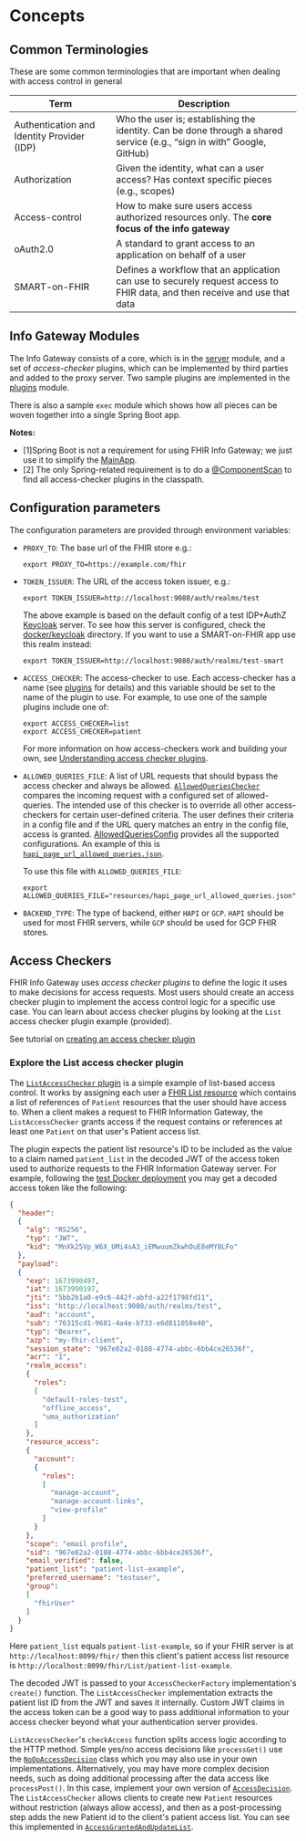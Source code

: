 # Concepts

## Common Terminologies
These are some common terminologies that are important when dealing with access control in general

| Term | Description |
| -------------- | -----------|
| Authentication and Identity Provider (IDP) | Who the user is; establishing the identity. Can be done through a shared service (e.g., “sign in with” Google, GitHub) |
| Authorization | Given the identity, what can a user access? Has context specific pieces (e.g., scopes) | 
| Access-control | How to make sure users access authorized resources only. The **core focus of the info gateway** |
| oAuth2.0 | A standard to grant access to an application on behalf of a user |
| SMART-on-FHIR | Defines a workflow that an application can use to securely request access to FHIR data, and then receive and use that data |

## Info Gateway Modules

The Info Gateway consists of a core, which is in the [server](https://github.com/google/fhir-gateway/tree/main/server) module, and a set of _access-checker_ plugins, which can be implemented by third parties and added to the proxy server. Two sample plugins are implemented in the [plugins](https://github.com/google/fhir-gateway/tree/main/plugins) module. 

There is also a sample `exec` module which shows how all pieces can be woven together into a single Spring Boot app. 

**Notes:** 

* [1]Spring Boot is not a requirement for using FHIR Info Gateway; we just use it to simplify the [MainApp](exec/src/main/java/com/google/fhir/gateway/MainApp.java). 
* [2] The only Spring-related requirement is to do a
[@ComponentScan](https://docs.spring.io/spring-framework/docs/current/javadoc-api/org/springframework/context/annotation/ComponentScan.html)
to find all access-checker plugins in the classpath.

## Configuration parameters

The configuration parameters are provided through environment variables:

- `PROXY_TO`: The base url of the FHIR store e.g.:

  ```shell
  export PROXY_TO=https://example.com/fhir
  ```

- `TOKEN_ISSUER`: The URL of the access token issuer, e.g.:

  ```shell
  export TOKEN_ISSUER=http://localhost:9080/auth/realms/test
  ```

  The above example is based on the default config of a test IDP+AuthZ [Keycloak](https://github.com/Alvearie/keycloak-extensions-for-fhir) server.
  To see how this server is configured, check the [docker/keycloak](docker/https://github.com/google/fhir-gateway/tree/main/docker/keycloak) directory. If you want to use a SMART-on-FHIR app use this realm instead:

  ```shell
  export TOKEN_ISSUER=http://localhost:9080/auth/realms/test-smart
  ```

- `ACCESS_CHECKER`: The access-checker to use. Each access-checker has a name (see [plugins](https://github.com/google/fhir-gateway/tree/main/plugins) for details) and this variable should be set to the name of the plugin to use. For example, to use one of the sample plugins include one of:

  ```shell
  export ACCESS_CHECKER=list
  export ACCESS_CHECKER=patient
  ```

  For more information on how access-checkers work and building your own, see
  [Understanding access checker plugins](https://github.com/google/fhir-gateway/wiki/Understanding-access-checker-plugins).

- `ALLOWED_QUERIES_FILE`: A list of URL requests that should bypass the access checker and always be allowed.
  [`AllowedQueriesChecker`](https://github.com/google/fhir-gateway/blob/main/server/src/main/java/com/google/fhir/gateway/AllowedQueriesChecker.java)
  compares the incoming request with a configured set of allowed-queries. The intended use of this checker is to override all other access-checkers for certain user-defined criteria. The user defines their criteria in a config file and if the URL query matches an entry in the config file, access is granted. [AllowedQueriesConfig](https://github.com/google/fhir-gateway/blob/main/server/src/main/java/com/google/fhir/gateway/AllowedQueriesConfig.java) provides all the supported configurations. An example of this is
  [`hapi_page_url_allowed_queries.json`](https://github.com/google/fhir-gateway/blob/main/resources/hapi_page_url_allowed_queries.json).
  
  To use this file with `ALLOWED_QUERIES_FILE`:

  ```shell
  export ALLOWED_QUERIES_FILE="resources/hapi_page_url_allowed_queries.json"
  ```

- `BACKEND_TYPE`: The type of backend, either `HAPI` or `GCP`. `HAPI` should be used for most FHIR servers, while `GCP` should be used for GCP FHIR stores.

## Access Checkers
FHIR Info Gateway uses _access checker plugins_ to define the logic it uses to make decisions for access requests. Most users should create an access checker plugin to implement the access control logic for a specific use case. You can learn about access checker plugins by looking at the `List` access checker plugin example (provided).

See tutorial on [creating an access checker plugin](tutorial_first_access_checker.md)

### Explore the List access checker plugin

The [`ListAccessChecker` plugin](https://github.com/google/fhir-access-proxy/blob/main/plugins/src/main/java/com/google/fhir/proxy/plugin/ListAccessChecker.java) is a simple example of list-based access control. It works by assigning each user a [FHIR List resource](https://www.hl7.org/fhir/list.html) which contains a list of references of `Patient` resources that the user should have access to. When a client makes a request to FHIR Information Gateway, the `ListAccessChecker` grants access if the request contains or references at least one `Patient` on that user's Patient access list.

The plugin expects the patient list resource's ID to be included as the value to a claim named `patient_list` in the decoded JWT of the access token used to authorize requests to the FHIR Information Gateway server. For example, following the [test Docker deployment](https://github.com/google/fhir-access-proxy/wiki/Try-out-FHIR-Information-Gateway) you may get a decoded access token like the following:


```json
{
  "header":
  {
    "alg": "RS256",
    "typ": "JWT",
    "kid": "MnXk25Vp_W6X_UMi4sA3_iEMwuumZkwhOuE8eMY8LFo"
  },
  "payload":
  {
    "exp": 1673990497,
    "iat": 1673990197,
    "jti": "5bb2b1a0-e9c6-442f-abfd-a22f1798fd11",
    "iss": "http://localhost:9080/auth/realms/test",
    "aud": "account",
    "sub": "76315cd1-9681-4a4e-b733-e6d811058e40",
    "typ": "Bearer",
    "azp": "my-fhir-client",
    "session_state": "967e82a2-0188-4774-abbc-6bb4ce26536f",
    "acr": "1",
    "realm_access":
    {
      "roles":
      [
        "default-roles-test",
        "offline_access",
        "uma_authorization"
      ]
    },
    "resource_access":
    {
      "account":
      {
        "roles":
        [
          "manage-account",
          "manage-account-links",
          "view-profile"
        ]
      }
    },
    "scope": "email profile",
    "sid": "967e82a2-0188-4774-abbc-6bb4ce26536f",
    "email_verified": false,
    "patient_list": "patient-list-example",
    "preferred_username": "testuser",
    "group":
    [
      "fhirUser"
    ]
  }
}
```


Here `patient_list` equals `patient-list-example`, so if your FHIR server is at `http://localhost:8099/fhir/` then this client's patient access list resource is `http://localhost:8099/fhir/List/patient-list-example`.

The decoded JWT is passed to your `AccessCheckerFactory` implementation's `create()` function. The `ListAccessChecker` implementation extracts the patient list ID from the JWT and saves it internally. Custom JWT claims in the access token can be a good way to pass additional information to your access checker beyond what your authentication server provides.

`ListAccessChecker`'s `checkAccess` function splits access logic according to the HTTP method. Simple yes/no access decisions like `processGet()` use the [`NoOpAccessDecision`](https://github.com/google/fhir-gateway/blob/main/server/src/main/java/com/google/fhir/gateway/interfaces/NoOpAccessDecision.java) class which you may also use in your own implementations. Alternatively, you may have more complex decision needs, such as doing additional processing after the data access like `processPost()`. In this case, implement your own version of [`AccessDecision`](https://github.com/google/fhir-access-proxy/blob/main/server/src/main/java/com/google/fhir/gateway/interfaces/AccessDecision.java). The `ListAccessChecker` allows clients to create new `Patient` resources without restriction (always allow access), and then as a post-processing step adds the new Patient id to the client's patient access list. You can see this implemented in [`AccessGrantedAndUpdateList`](https://github.com/google/fhir-access-proxy/blob/main/plugins/src/main/java/com/google/fhir/gateway/plugin/AccessGrantedAndUpdateList.java).
